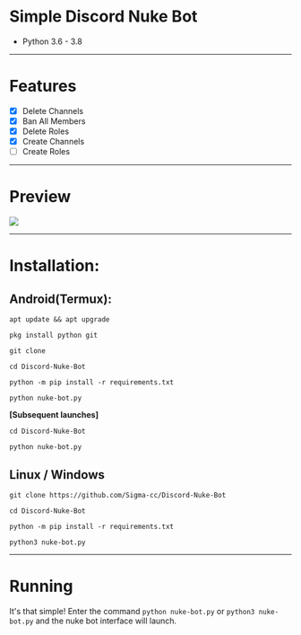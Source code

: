 # Simple Discord Nuke Bot
* Python 3.6 - 3.8
***
# Features
 - [x] Delete Channels
 - [x] Ban All Members
 - [x] Delete Roles
 - [x] Create Channels
 - [ ] Create Roles

***
# Preview
![](https://media.discordapp.net/attachments/744606263811506176/798978368510885928/unknown.png?width=452&height=567)

***
# Installation:
## Android(Termux):
```console
apt update && apt upgrade

pkg install python git

git clone 

cd Discord-Nuke-Bot

python -m pip install -r requirements.txt

python nuke-bot.py
```
**[Subsequent launches]**
```console
cd Discord-Nuke-Bot

python nuke-bot.py
```
## Linux / Windows
```console
git clone https://github.com/Sigma-cc/Discord-Nuke-Bot

cd Discord-Nuke-Bot

python -m pip install -r requirements.txt

python3 nuke-bot.py
```

***
# Running
It's that simple! Enter the command `python nuke-bot.py` or `python3 nuke-bot.py` and the nuke bot interface will launch.
